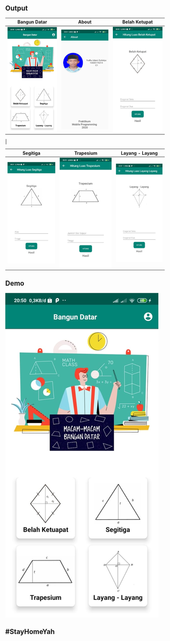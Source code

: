## Output
| Bangun Datar | About| Belah Ketupat|
|--|--|--|
| ![enter image description here](https://github.com/yudhaislamisulistya/two_dimentional_figure_android/blob/master/menu.jpeg?raw=true) | ![enter image description here](https://github.com/yudhaislamisulistya/two_dimentional_figure_android/blob/master/about.jpeg?raw=true) |![enter image description here](https://github.com/yudhaislamisulistya/two_dimentional_figure_android/blob/master/belahketupat.jpeg?raw=true)
|


| Segitiga | Trapesium| Layang - Layang |
|--|--|--|
| ![enter image description here](https://raw.githubusercontent.com/yudhaislamisulistya/two_dimentional_figure_android/master/segitiga.jpeg) | ![enter image description here](https://raw.githubusercontent.com/yudhaislamisulistya/two_dimentional_figure_android/master/trapesium.jpeg) |![enter image description here](https://github.com/yudhaislamisulistya/two_dimentional_figure_android/blob/master/layanglayang.jpeg?raw=true)

## Demo


[![asciicast](https://github.com/yudhaislamisulistya/two_dimentional_figure_android/blob/master/menu.jpeg?raw=true)](https://streamable.com/t40te8)


## #StayHomeYah
